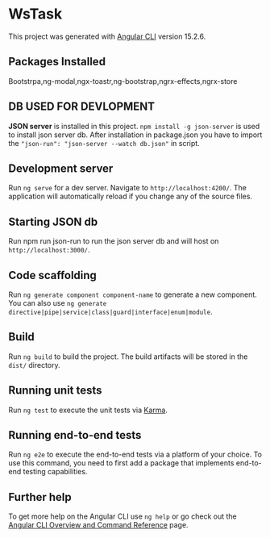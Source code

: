 # WsTask

This project was generated with [Angular CLI](https://github.com/angular/angular-cli) version 15.2.6.

## Packages Installed

Bootstrpa,ng-modal,ngx-toastr,ng-bootstrap,ngrx-effects,ngrx-store 

## DB USED FOR DEVLOPMENT

**JSON server** is installed in this project. `npm install -g json-server` is used to install json server db.
After installation in package.json you have to import the `"json-run": "json-server --watch db.json"` in script.

## Development server

Run `ng serve` for a dev server. Navigate to `http://localhost:4200/`. The application will automatically reload if you change any of the source files.

## Starting JSON db
Run npm run json-run to run the json server db and will host on `http://localhost:3000/`.

## Code scaffolding

Run `ng generate component component-name` to generate a new component. You can also use `ng generate directive|pipe|service|class|guard|interface|enum|module`.

## Build

Run `ng build` to build the project. The build artifacts will be stored in the `dist/` directory.

## Running unit tests

Run `ng test` to execute the unit tests via [Karma](https://karma-runner.github.io).

## Running end-to-end tests

Run `ng e2e` to execute the end-to-end tests via a platform of your choice. To use this command, you need to first add a package that implements end-to-end testing capabilities.

## Further help

To get more help on the Angular CLI use `ng help` or go check out the [Angular CLI Overview and Command Reference](https://angular.io/cli) page.
